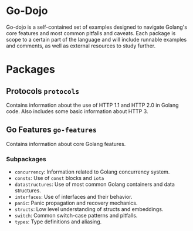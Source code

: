 # Go-Dojo
Go-dojo is a self-contained set of examples designed
to navigate Golang's core features and most common
pitfalls and caveats. Each package is scope to a certain
part of the language and will include runnable examples
and comments, as well as external resources to study further.

# Packages
## Protocols `protocols`
Contains information about the use of HTTP 1.1 and HTTP 2.0 in Golang code.
Also includes some basic information about HTTP 3.

## Go Features `go-features`
Contains information about core Golang features.
### Subpackages

- `concurrency`: Information related to Golang concurrency system.
- `consts`: Use of `const` blocks and `iota`
- `datastructures`: Use of most common Golang containers and data structures.
- `interfaces`: Use of interfaces and their behavior.
- `panic`: Panic propagation and recovery mechanics.
- `structs`: Low level understanding of structs and embeddings.
- `switch`: Common switch-case patterns and pitfalls.
- `types`: Type definitions and aliasing.
